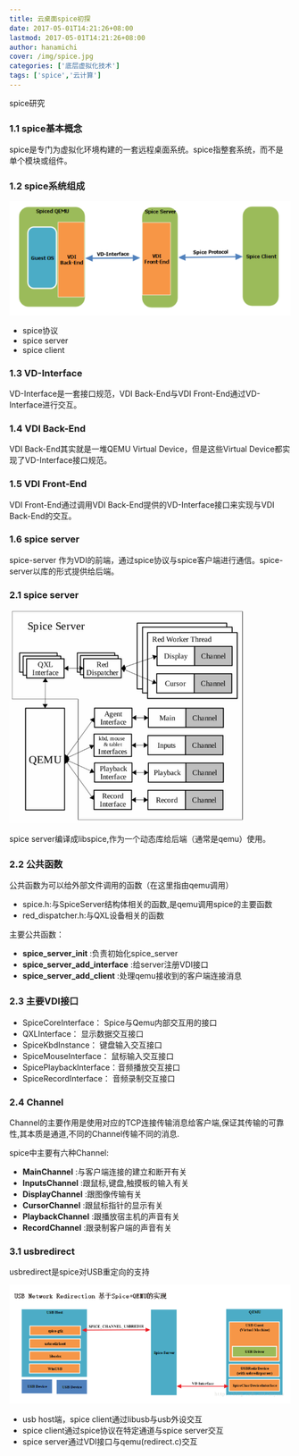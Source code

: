 ```yaml
---
title: 云桌面spice初探
date: 2017-05-01T14:21:26+08:00
lastmod: 2017-05-01T14:21:26+08:00
author: hanamichi
cover: /img/spice.jpg
categories: ['底层虚拟化技术']
tags: ['spice','云计算']
---
```


spice研究

<!--more-->

### 1.1 spice基本概念

spice是专门为虚拟化环境构建的一套远程桌面系统。spice指整套系统，而不是单个模块或组件。

### 1.2 spice系统组成

![spice系统结构图](/img/inpost/spice/spice-arch.png)

* spice协议
* spice server
* spice client

### 1.3 VD-Interface

VD-Interface是一套接口规范，VDI Back-End与VDI Front-End通过VD-Interface进行交互。

### 1.4 VDI Back-End

VDI Back-End其实就是一堆QEMU Virtual Device，但是这些Virtual Device都实现了VD-Interface接口规范。

### 1.5 VDI Front-End

VDI Front-End通过调用VDI Back-End提供的VD-Interface接口来实现与VDI Back-End的交互。

### 1.6 spice server

spice-server 作为VDI的前端，通过spice协议与spice客户端进行通信。spice-server以库的形式提供给后端。


### 2.1 spice server

![spice server结构图](/img/inpost/spice/spice-server.png)

spice server编译成libspice,作为一个动态库给后端（通常是qemu）使用。

### 2.2 公共函数

公共函数为可以给外部文件调用的函数（在这里指由qemu调用）

* spice.h:与SpiceServer结构体相关的函数,是qemu调用spice的主要函数
* red_dispatcher.h:与QXL设备相关的函数

主要公共函数：
*   **spice_server_init** :负责初始化spice_server
*   **spice_server_add_interface** :给server注册VDI接口
*   **spice_server_add_client** :处理qemu接收到的客户端连接消息

### 2.3 主要VDI接口

* SpiceCoreInterface：    Spice与Qemu内部交互用的接口
* QXLInterface：          显示数据交互接口
* SpiceKbdInstance：      键盘输入交互接口
* SpiceMouseInterface：   鼠标输入交互接口
* SpicePlaybackInterface：音频播放交互接口
* SpiceRecordInterface：  音频录制交互接口

### 2.4 Channel

Channel的主要作用是使用对应的TCP连接传输消息给客户端,保证其传输的可靠性,其本质是通道,不同的Channel传输不同的消息.

spice中主要有六种Channel:
*   **MainChannel** :与客户端连接的建立和断开有关
*   **InputsChannel** :跟鼠标,键盘,触摸板的输入有关
*   **DisplayChannel** :跟图像传输有关
*   **CursorChannel** :跟鼠标指针的显示有关
*   **PlaybackChannel** :跟播放宿主机的声音有关
*   **RecordChannel** :跟录制客户端的声音有关

### 3.1 usbredirect

usbredirect是spice对USB重定向的支持

![usb_redirection](/img/inpost/spice/usb-redirection.png)
* usb host端，spice client通过libusb与usb外设交互
* spice client通过spice协议在特定通道与spice server交互
* spice server通过VDI接口与qemu(redirect.c)交互
